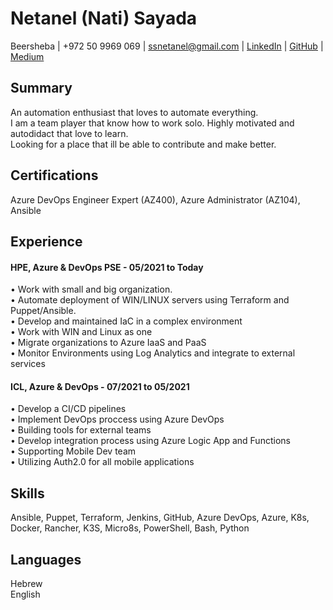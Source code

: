# Netanel (Nati) Sayada

Beersheba | +972 50 9969 069 | ssnetanel@gmail.com | [LinkedIn](https://www.linkedin.com/in/netanel-sayada-42157227/) | [GitHub](https://github.com/NatiSayada) | [Medium](https://medium.com/@ssnetanel)

## Summary

An automation enthusiast that loves to automate everything.\
I am a team player that know how to work solo. Highly motivated and autodidact that love to learn.\
Looking for a place that ill be able to contribute and make better.

## Certifications

Azure DevOps Engineer Expert (AZ400), Azure Administrator (AZ104), Ansible

## Experience

#### HPE, Azure & DevOps PSE - 05/2021 to Today
•	Work with small and big organization.\
•	Automate deployment of WIN/LINUX servers using Terraform and Puppet/Ansible.\
•	Develop and maintained IaC in a complex environment\
•	Work with WIN and Linux as one\
•	Migrate organizations to Azure IaaS and PaaS\
•	Monitor Environments using Log Analytics and integrate to external services

#### ICL, Azure & DevOps - 07/2021 to 05/2021
•	Develop a CI/CD pipelines\
•	Implement DevOps proccess using Azure DevOps\
•	Building tools for external teams\
•	Develop integration process using Azure Logic App and Functions\
•	Supporting Mobile Dev team\
•	Utilizing Auth2.0 for all mobile applications

## Skills

Ansible, Puppet, Terraform, Jenkins, GitHub, Azure DevOps, Azure, K8s, Docker, Rancher, K3S, Micro8s, PowerShell, Bash, Python 

## Languages

Hebrew\
English
